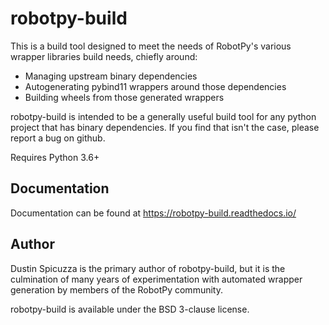robotpy-build
=============

This is a build tool designed to meet the needs of RobotPy's various wrapper
libraries build needs, chiefly around:

* Managing upstream binary dependencies
* Autogenerating pybind11 wrappers around those dependencies
* Building wheels from those generated wrappers

robotpy-build is intended to be a generally useful build tool for any python
project that has binary dependencies. If you find that isn't the case, please
report a bug on github.

Requires Python 3.6+

Documentation
-------------

Documentation can be found at https://robotpy-build.readthedocs.io/

Author
------

Dustin Spicuzza is the primary author of robotpy-build, but it is the
culmination of many years of experimentation with automated wrapper
generation by members of the RobotPy community.

robotpy-build is available under the BSD 3-clause license.
